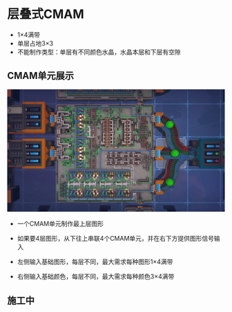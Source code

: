 # 层叠式CMAM
* 1×4满带
* 单层占地3×3
* 不能制作类型：单层有不同颜色水晶，水晶本层和下层有空隙

## CMAM单元展示
<p>
  <img src="./image/CMAM单元.png" alt="PhotoGIMP Diolinux Splash Art">
</p>

* 一个CMAM单元制作最上层图形
* 如果要4层图形，从下往上串联4个CMAM单元，并在右下方提供图形信号输入

* 左侧输入基础图形，每层不同，最大需求每种图形1×4满带
* 右侧输入基础颜色，每层不同，最大需求每种颜色3×4满带

## 施工中

